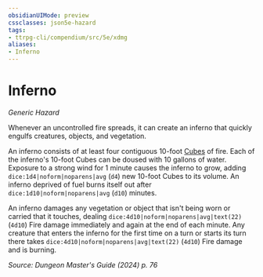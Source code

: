 ```yaml
---
obsidianUIMode: preview
cssclasses: json5e-hazard
tags:
- ttrpg-cli/compendium/src/5e/xdmg
aliases:
- Inferno
---
```

# Inferno
*Generic Hazard*  

Whenever an uncontrolled fire spreads, it can create an inferno that quickly engulfs creatures, objects, and vegetation.

An inferno consists of at least four contiguous 10-foot [Cubes](/3-Mechanics/CLI/variant-rules/cube-area-of-effect-xphb.md) of fire. Each of the inferno's 10-foot Cubes can be doused with 10 gallons of water. Exposure to a strong wind for 1 minute causes the inferno to grow, adding `dice:1d4|noform|noparens|avg` (`d4`) new 10-foot Cubes to its volume. An inferno deprived of fuel burns itself out after `dice:1d10|noform|noparens|avg` (`d10`) minutes.

An inferno damages any vegetation or object that isn't being worn or carried that it touches, dealing `dice:4d10|noform|noparens|avg|text(22)` (`4d10`) Fire damage immediately and again at the end of each minute. Any creature that enters the inferno for the first time on a turn or starts its turn there takes `dice:4d10|noform|noparens|avg|text(22)` (`4d10`) Fire damage and is burning.

*Source: Dungeon Master's Guide (2024) p. 76*